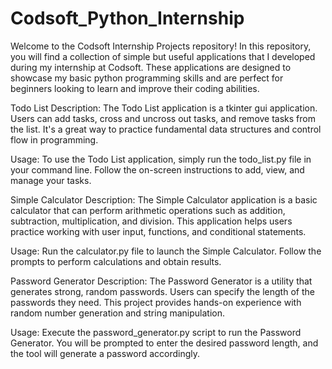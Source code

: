 # Codsoft_Python_Internship


Welcome to the Codsoft Internship Projects repository! In this repository, you will find a collection of simple but useful applications that I developed during my internship at Codsoft. These applications are designed to showcase my basic python programming skills and are perfect for beginners looking to learn and improve their coding abilities.

Todo List
Description: The Todo List application is a tkinter gui application. Users can add tasks, cross and uncross out tasks, and remove tasks from the list. It's a great way to practice fundamental data structures and control flow in programming.

Usage: To use the Todo List application, simply run the todo_list.py file in your command line. Follow the on-screen instructions to add, view, and manage your tasks.



Simple Calculator
Description: The Simple Calculator application is a basic calculator that can perform arithmetic operations such as addition, subtraction, multiplication, and division. This application helps users practice working with user input, functions, and conditional statements.

Usage: Run the calculator.py file to launch the Simple Calculator. Follow the prompts to perform calculations and obtain results.



Password Generator
Description: The Password Generator is a utility that generates strong, random passwords. Users can specify the length of the passwords they need. This project provides hands-on experience with random number generation and string manipulation.

Usage: Execute the password_generator.py script to run the Password Generator. You will be prompted to enter the desired password length, and the tool will generate a password accordingly.
